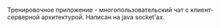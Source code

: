 Тренировочное приложение - многопользовательский чат с клиент-серверной архитектурой. Написан на java socket'ах.